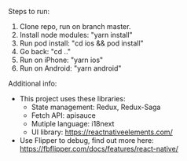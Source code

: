 Steps to run:
1. Clone repo, run on branch master.
2. Install node modules: "yarn install"
3. Run pod install: "cd ios && pod install"
4. Go back: "cd .."
5. Run on iPhone: "yarn ios"
6. Run on Android: "yarn android"

Additional info:
- This project uses these libraries: 
    + State management: Redux, Redux-Saga
    + Fetch API: apisauce
    + Mutiple language: i18next
    + UI library: https://reactnativeelements.com/
- Use Flipper to debug, find out more here: https://fbflipper.com/docs/features/react-native/
